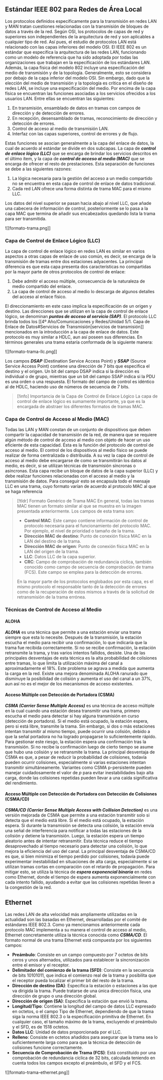 ## Estándar IEEE 802 para Redes de Área Local

Los protocolos definidos específicamente para la transmisión en redes LAN y MAN tratan cuestiones relacionadas con la transmisión de bloques de datos a través de la red. Según OSI, los protocolos de capas de red y superiores son independientes de la arquitectura de red y son aplicables a cualquier tipo de red. Así pues, el estudio de protocolos LAN está relacionado con las capas inferiores del modelo OSI.
El IEEE 802 es un estándar que especifica la arquitectura de las redes LAN, funcionando como un modelo de referencia que ha sido adoptada por todas las organizaciones que trabajan en la especificación de los estándares LAN. Además, la capa física del modelo 802 incluye una especificación del medio de transmisión y de la topología. Generalmente, esto se considera por debajo de la capa inferior del modelo OSI. Sin embargo, dado que la elección del medio de transmisión y la topología es crítica en el diseño de redes LAN, se incluye una especificación del medio.
Por encima de la capa física se encuentran las funciones asociadas a los servicios ofrecidos a los usuarios LAN. Entre ellas se encuentran las siguientes:

1. En transmisión, ensamblado de datos en tramas con campos de dirección y de detección de errores.
2. En recepción, desensamblado de tramas, reconocimiento de dirección y detección de errores.
3. Control de acceso al medio de transmisión LAN.
4. Interfaz con las capas superiores, control de errores y de flujo.

Estas funciones se asocian generalmente a la capa del enlace de datos, la cual de acuerdo al estándar se divide en dos subcapas. La capa de ***control de enlace lógico (LLC)*** que se encarga de brindar los servicios descritos en el último ítem, y la capa de ***control de acceso al medio (MAC)*** que se encarga de ofrecer el resto de prestaciones. Esta separación de funciones se debe a las siguientes razones:

1. La lógica necesaria para la gestión del acceso a un medio compartido no se encuentra en esta capa de control de enlace de datos tradicional.
2. Cada red LAN ofrece una forma distinta de trama MAC para el mismo LLC.

Los datos del nivel superior se pasan hacia abajo al nivel LLC, que añade una cabecera de información de control, posteriormente se lo pasa a la capa MAC que termina de añadir sus encabezados quedando lista la trama para ser transmitida.

![[formato-trama.png]]

### Capa de Control de Enlace Lógico (LLC)

La capa de control de enlace lógico en redes LAN es similar en varios aspectos a otras capas de enlace de uso común, es decir, se encarga de la transmisión de tramas entre dos estaciones adyacentes. La principal diferencia es que esta capa presenta dos características no compartidas por la mayor parte de otros protocolos de control de enlace:

1. Debe admitir el acceso múltiple, consecuencia de la naturaleza de medio compartido del enlace.
2. La capa de control de acceso al medio lo descarga de algunos detalles del acceso al enlace físico.

El direccionamiento en este caso implica la especificación de un origen y destino. Las direcciones que se utilizan en la capa de control de enlace lógico, se denominan ***puntos de acceso al servicio (SAP)***.
El protocolo LLC brinda todos los [[4º Año/Comunicaciones y Redes/Unidad 5/1. Capa de Enlace de Datos#Servicios de Transmisión|servicios de transmisión]] mencionados en la introducción a la capa de enlace de datos. Este protocolo es muy similar a HDLC, aun así poseen sus diferencias. En términos generales una trama estaría conformada de la siguiente manera:

![[formato-trama-llc.png]]

Los campos ***DSAP*** (Destination Service Access Point) y ***SSAP*** (Source Service Access Point) contiene una dirección de 7 bits que especifica el destino y el origen. Un bit del campo DSAP indica si la dirección es individual o de grupo, mientras que un bit del campo SSAP indica si la PDU es una orden o una respuesta. El formato del campo de control es idéntico al de HDLC, haciendo uso de números de secuencia de 7 bits.

>[!info] Importancia de la Capa de Control de Enlace Lógico
>La capa de control de enlace lógico es sumamente importante, ya que es la encargada de abstraer los diferentes formatos de tramas MAC.

### Capa de Control de Acceso al Medio (MAC)

Todas las LAN y MAN constan de un conjunto de dispositivos que deben compartir la capacidad de transmisión de la red, de manera que se requiere algún método de control de acceso al medio con objeto de hacer un uso eficiente de esta capacidad. Ésta es la función del protocolo de control de acceso al medio.
El control de los dispositivos al medio físico se puede realizar de forma centralizada o distribuida. A su vez la capa de control de acceso al medio debe encargarse de como se transmitirán los datos al medio, es decir, si se utilizan técnicas de transmisión síncronas o asíncronas.
Esta capa recibe un bloque de datos de la capa superior (LLC) y debe realizar funciones relacionadas con el acceso al medio y la transmisión de datos. Para conseguir esto se encapsula todo el mensaje LLC en una trama, cuyo formato varían de acuerdo al protocolo MAC al que se haga referencia

>[!tldr] Formato Genérico de Trama MAC
>En general, todas las tramas MAC tienen un formato similar al que se muestra en la imagen presentada anteriormente. Los campos de esta trama son:
>
>- **Control MAC**: Este campo contiene información de control de protocolo necesaria para el funcionamiento del protocolo MAC. Por ejemplo, el nivel de prioridad o tamaño de la trama.
>- **Dirección MAC de destino**: Punto de conexión física MAC en la LAN del destino de la trama.
>- **Dirección MAC de origen**: Punto de conexión física MAC en la LAN del origen de la trama.
>- **LLC**: Datos LLC de la capa superior.
>- **CRC**: Campo de comprobación de redundancia cíclica, también conocido como campo de secuencia de comprobación de trama (FCS). Este campo se emplea para la detección de errores.
>
>En la mayor parte de los protocolos englobados por esta capa, es el mismo protocolo el responsable tanto de la detección de errores como de la recuperación de estos mismos a través de la solicitud de retransmisión de la trama errónea.

### Técnicas de Control de Acceso al Medio

#### ALOHA

***ALOHA*** es una técnica que permite a una estación enviar una trama siempre que esta lo necesite. Después de la transmisión, la estación escucha el medio para recibir una confirmación, lo que indicaría que la trama fue recibida correctamente. Si no se recibe confirmación, la estación retransmite la trama, y tras varios intentos fallidos, desiste. Una de las principales desventajas de esta técnica es la alta probabilidad de colisiones entre tramas, lo que limita la utilización máxima del canal a aproximadamente el 18%. Este problema se agrava a medida que aumenta la carga en la red. Existe una mejora denominada ALOHA ranurado que disminuye la posibilidad de colisión y aumenta el uso del canal a un 37%, aun así no es el mejor de los mecanismos de acceso existentes.

#### Acceso Múltiple con Detección de Portadora (CSMA)

***CSMA (Carrier Sense Multiple Access)*** es una técnica de acceso múltiple en la cual cuando una estación desea transmitir una trama, primero escucha el medio para detectar si hay alguna transmisión en curso (detección de portadora). Si el medio está ocupado, la estación espera, pero si está libre, transmite la trama. Sin embargo, si dos o más estaciones intentan transmitir al mismo tiempo, puede ocurrir una colisión, debido a que la señal portadora no ha logrado propagarse lo suficientemente rápido. Para gestionar este riesgo, la estación espera una confirmación tras la transmisión. Si no recibe la confirmación luego de cierto tiempo se asume que hubo una colisión y se retransmite la trama.
La principal desventaja de CSMA es que, a pesar de reducir la probabilidad de colisiones, todavía pueden ocurrir colisiones, especialmente si varias estaciones intentan transmitir simultáneamente. Variantes como CSMA p-persistente pueden manejar cuidadosamente el valor de $p$ para evitar inestabilidades bajo alta carga, donde las colisiones repetidas pueden llevar a una caída significativa del rendimiento.

#### Acceso Múltiple con Detección de Portadora con Detección de Colisiones (CSMA/CD)

***CSMA/CD (Carrier Sense Multiple Access with Collision Detection)*** es una versión mejorada de CSMA que permite a una estación transmitir solo si detecta que el medio está libre. Si el medio está ocupado, la estación espera. Si durante la transmisión se detecta una colisión, la estación envía una señal de interferencia para notificar a todas las estaciones de la colisión y detiene la transmisión. Luego, la estación espera un tiempo aleatorio antes de intentar retransmitir. Esta técnica reduce el tiempo desaprovechado al tiempo necesario para detectar una colisión, lo que mejora la eficiencia del uso del canal.
La principal desventaja de CSMA/CD es que, si bien minimiza el tiempo perdido por colisiones, todavía puede experimentar inestabilidad en situaciones de alta carga, especialmente si se utilizan tramas cortas en comparación con el retardo de propagación. Para mitigar esto, se utiliza la técnica de ***espera exponencial binaria*** en redes como Ethernet, donde el tiempo de espera aumenta exponencialmente con cada intento fallido, ayudando a evitar que las colisiones repetidas lleven a la congestión de la red.

## Ethernet

Las redes LAN de alta velocidad más ampliamente utilizadas en la actualidad son las basadas en Ethernet, desarrolladas por el comité de estándares IEEE 802.3. Como ya mencionamos anteriormente cada protocolo MAC implementa a su manera el control de acceso al medio, Ethernet concretamente utiliza la técnica conocida como ***CSMA/CD***.
El formato normal de una trama Ethernet está compuesta por los siguientes campos:

- **Preámbulo**: Consiste en un campo compuesto por 7 octetos de bits ceros y unos alternados, utilizados para establecer la sincronización entre el emisor y el receptor.
- **Delimitador del comienzo de la trama (SFD)**: Consiste en la secuencia de bits 10101011, que indica el comienzo real de la trama y posibilita que el receptor pueda localizar el primer bit del resto de la trama.
- **Dirección de destino (DA)**: Especifica la estación o estaciones a las que va dirigida la trama. Puede tratarse de una única dirección física, una dirección de grupo o una dirección global.
- **Dirección de origen (SA)**: Especifica la estación que envió la trama.
- **Longitud/Tipo**: Contiene la longitud del campo de datos LLC expresado en octetos, o el campo Tipo de Ethernet, dependiendo de que la trama siga la norma IEEE 802.3 o la especificación primitiva de Ethernet. En cualquier caso, el tamaño máximo de la trama, excluyendo el preámbulo y el SFD, es de 1518 octetos.
- **Datos LLC**: Unidad de datos proporcionada por el LLC.
- **Relleno**: Consiste en octetos añadidos para asegurar que la trama sea lo suficientemente larga como para que la técnica de detección de colisiones funcione correctamente.
- **Secuencia de Comprobación de Trama (FCS)**: Está constituido por una comprobación de redundancia cíclica de 32 bits, calculada teniendo en cuenta todos los campos excepto el preámbulo, el SFD y el FCS.

![[formato-trama-ethernet.png]]
